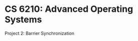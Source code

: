 CS 6210: Advanced Operating Systems
===================================

Project 2: Barrier Synchronization
